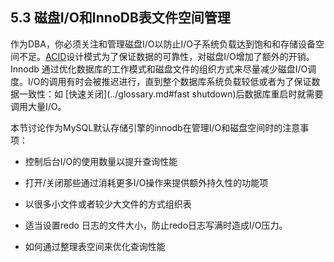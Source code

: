 
## 5.3 磁盘I/O和InnoDB表文件空间管理
作为DBA，你必须关注和管理磁盘I/O以防止I/O子系统负载达到饱和和存储设备空间不足。[ACID](../glossary.md#ACID)设计模式为了保证数据的可靠性，对磁盘I/O增加了额外的开销。Innodb 通过优化数据库的工作模式和磁盘文件的组织方式来尽量减少磁盘I/O调度。I/O的调用有时会被推迟进行，直到整个数据库系统负载较低或者为了保证数据一致性：如 [快速关闭](../glossary.md#fast shutdown)后数据库重启时就需要调用大量I/O。

本节讨论作为MySQL默认存储引擎的innodb在管理I/O和磁盘空间时的注意事项：

* 控制后台I/O的使用数量以提升查询性能

* 打开/关闭那些通过消耗更多I/O操作来提供额外持久性的功能项

* 以很多小文件或者较少大文件的方式组织表
* 适当设置redo 日志的文件大小，防止redo日志写满时造成I/O压力。
* 如何通过整理表空间来优化查询性能

<!--xchliu-->
<!--2013_09_07-->

























